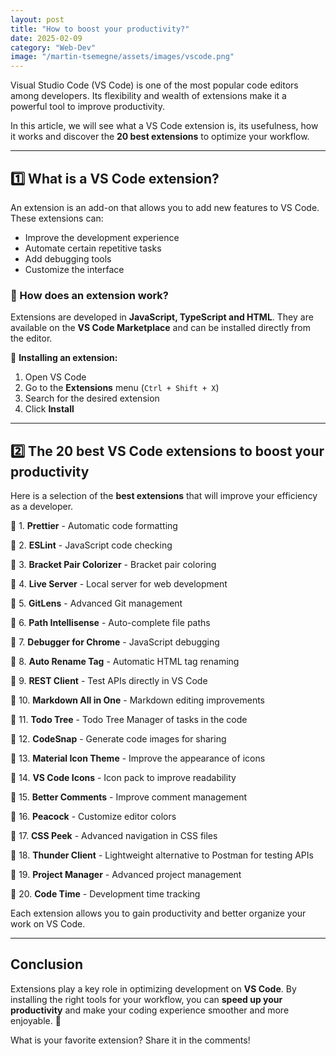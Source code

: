 ```yaml
---
layout: post
title: "How to boost your productivity?"
date: 2025-02-09
category: "Web-Dev"
image: "/martin-tsemegne/assets/images/vscode.png"
---
```


Visual Studio Code (VS Code) is one of the most popular code editors among developers. Its flexibility and wealth of extensions make it a powerful tool to improve productivity.

In this article, we will see what a VS Code extension is, its usefulness, how it works and discover the **20 best extensions** to optimize your workflow.

---

## 1️⃣ What is a VS Code extension?
An extension is an add-on that allows you to add new features to VS Code. These extensions can:
- Improve the development experience
- Automate certain repetitive tasks
- Add debugging tools
- Customize the interface

### 📌 How does an extension work?
Extensions are developed in **JavaScript, TypeScript and HTML**. They are available on the **VS Code Marketplace** and can be installed directly from the editor.

📢 **Installing an extension:**
1. Open VS Code
2. Go to the **Extensions** menu (`Ctrl + Shift + X`)
3. Search for the desired extension
4. Click **Install**

---

## 2️⃣ The 20 best VS Code extensions to boost your productivity
Here is a selection of the **best extensions** that will improve your efficiency as a developer.


🔹 1. **Prettier** - Automatic code formatting

🔹 2. **ESLint** - JavaScript code checking

🔹 3. **Bracket Pair Colorizer** - Bracket pair coloring

🔹 4. **Live Server** - Local server for web development

🔹 5. **GitLens** - Advanced Git management

🔹 6. **Path Intellisense** - Auto-complete file paths

🔹 7. **Debugger for Chrome** - JavaScript debugging

🔹 8. **Auto Rename Tag** - Automatic HTML tag renaming

🔹 9. **REST Client** - Test APIs directly in VS Code

🔹 10. **Markdown All in One** - Markdown editing improvements

🔹 11. **Todo Tree** - Todo Tree Manager of tasks in the code

🔹 12. **CodeSnap** - Generate code images for sharing

🔹 13. **Material Icon Theme** - Improve the appearance of icons

🔹 14. **VS Code Icons** - Icon pack to improve readability

🔹 15. **Better Comments** - Improve comment management

🔹 16. **Peacock** - Customize editor colors

🔹 17. **CSS Peek** - Advanced navigation in CSS files

🔹 18. **Thunder Client** - Lightweight alternative to Postman for testing APIs

🔹 19. **Project Manager** - Advanced project management

🔹 20. **Code Time** - Development time tracking

Each extension allows you to gain productivity and better organize your work on VS Code.

---

## Conclusion
Extensions play a key role in optimizing development on **VS Code**. By installing the right tools for your workflow, you can **speed up your productivity** and make your coding experience smoother and more enjoyable. 🚀

What is your favorite extension? Share it in the comments!
